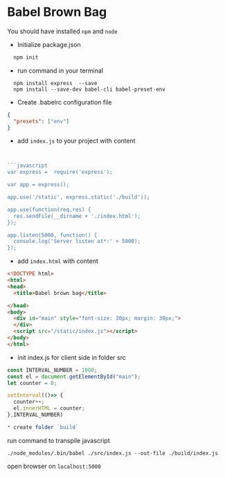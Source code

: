 # Babel Brown Bag

You should have installed `npm` and `node`

* Initialize package.json
```javascript
  npm init
```

* run command in your terminal
```
  npm install express  --save
  npm install --save-dev babel-cli babel-preset-env
```

* Create .babelrc configuration file

```json
{
  "presets": ["env"]
}
```

* add `index.js` to your project
with content
```javascript


```javascript
var express =  require('express');

var app = express();

app.use('/static', express.static('./build'));

app.use(function(req,res) {
  res.sendFile(__dirname + './index.html');
});

app.listen(5000, function() {
  console.log('Server listen at*:' + 5000);
});
```

* add `index.html`
with content

```html
<!DOCTYPE html>
<html>
<head>
  <title>Babel brown bag</title>

</head>
<body>
  <div id="main" style="font-size: 30px; margin: 30px;">
  </div>
  <script src="/static/index.js"></script>
</body>
</html>

```

* init index.js for client side in folder src
```javascript
const INTERVAL_NUMBER = 1000;
const el = document.getElementById("main");
let counter = 0;

setInterval(()=> {
  counter++;
  el.innerHTML = counter;
},INTERVAL_NUMBER)

* create folder `build`

```
run command to transpile javascript

```
./node_modules/.bin/babel ./src/index.js --out-file ./build/index.js
```

open browser on `localhost:5000`
